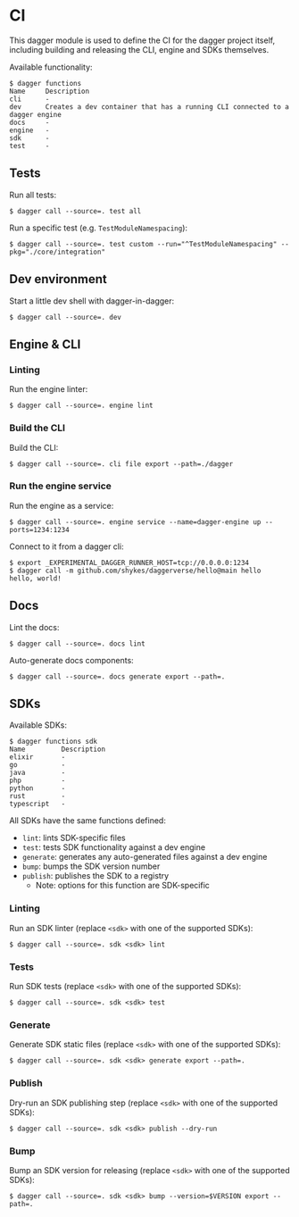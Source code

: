 # CI

This dagger module is used to define the CI for the dagger project itself,
including building and releasing the CLI, engine and SDKs themselves.

Available functionality:

    $ dagger functions
    Name     Description
    cli      -
    dev      Creates a dev container that has a running CLI connected to a dagger engine
    docs     -
    engine   -
    sdk      -
    test     -

## Tests

Run all tests:

    $ dagger call --source=. test all

Run a specific test (e.g. `TestModuleNamespacing`):

    $ dagger call --source=. test custom --run="^TestModuleNamespacing" --pkg="./core/integration"

## Dev environment

Start a little dev shell with dagger-in-dagger:

    $ dagger call --source=. dev

## Engine & CLI

### Linting

Run the engine linter:

    $ dagger call --source=. engine lint

### Build the CLI

Build the CLI:

    $ dagger call --source=. cli file export --path=./dagger

### Run the engine service

Run the engine as a service:

    $ dagger call --source=. engine service --name=dagger-engine up --ports=1234:1234

Connect to it from a dagger cli:

    $ export _EXPERIMENTAL_DAGGER_RUNNER_HOST=tcp://0.0.0.0:1234
    $ dagger call -m github.com/shykes/daggerverse/hello@main hello
    hello, world!

## Docs

Lint the docs:

    $ dagger call --source=. docs lint

Auto-generate docs components:

    $ dagger call --source=. docs generate export --path=.

## SDKs

Available SDKs:

    $ dagger functions sdk
    Name         Description
    elixir       -
    go           -
    java         -
    php          -
    python       -
    rust         -
    typescript   -

All SDKs have the same functions defined:

- `lint`: lints SDK-specific files
- `test`: tests SDK functionality against a dev engine
- `generate`: generates any auto-generated files against a dev engine
- `bump`: bumps the SDK version number
- `publish`: publishes the SDK to a registry
    - Note: options for this function are SDK-specific

### Linting

Run an SDK linter (replace `<sdk>` with one of the supported SDKs):

    $ dagger call --source=. sdk <sdk> lint

### Tests

Run SDK tests (replace `<sdk>` with one of the supported SDKs):

    $ dagger call --source=. sdk <sdk> test

### Generate

Generate SDK static files (replace `<sdk>` with one of the supported SDKs):

    $ dagger call --source=. sdk <sdk> generate export --path=.

### Publish

Dry-run an SDK publishing step (replace `<sdk>` with one of the supported SDKs):

    $ dagger call --source=. sdk <sdk> publish --dry-run

### Bump

Bump an SDK version for releasing (replace `<sdk>` with one of the supported SDKs):

    $ dagger call --source=. sdk <sdk> bump --version=$VERSION export --path=.
